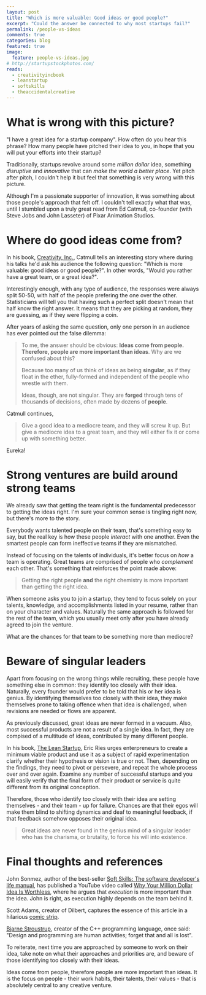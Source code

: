 ```yaml
---
layout: post
title: "Which is more valuable: Good ideas or good people?"
excerpt: "Could the answer be connected to why most startups fail?"
permalink: /people-vs-ideas
comments: true
categories: blog
featured: true
image:
  feature: people-vs-ideas.jpg
# http://startupstockphotos.com/
reads:
  - creativityincbook
  - leanstartup
  - softskills
  - theaccidentalcreative
---
```


# What is wrong with this picture?

"I have a great idea for a startup company". How often do you hear this phrase? How many people have pitched their idea to you, in hope that you will put your efforts into their startup?

Traditionally, startups revolve around some *million dollar* idea, something *disruptive* and *innovative* that can *make the world a better place*. Yet pitch after pitch, I couldn't help it but feel that something is very wrong with this picture.

Although I'm a passionate supporter of innovation, it was something about those people's approach that felt off. I couldn't tell exactly what that was, until I stumbled upon a truly great read from Ed Catmull, co-founder (with Steve Jobs and John Lasseter) of Pixar Animation Studios.


# Where do good ideas come from?

In his book, [Creativity, Inc.](http://geni.us/creativityincbook), Catmull tells an interesting story where during his talks he'd ask his audience the following question: "Which is more valuable: good ideas or good people?". In other words, "Would you rather have a great team, or a great idea?".

Interestingly enough, with any type of audience, the responses were always split 50-50, with half of the people prefering the one over the other. Statisticians will tell you that having such a perfect split doesn't mean that half know the right answer. It means that they are picking at random, they are guessing, as if they were flipping a coin.

After years of asking the same question, only one person in an audience has ever pointed out the false dilemma:

> To me, the answer should be obvious: **Ideas come from people. Therefore, people are more important than ideas**. Why are we confused about this?
>
> Because too many of us think of ideas as being **singular**, as if they float in the ether, fully-formed and independent of the people who wrestle with them.
>
> Ideas, though, are not singular. They are **forged** through tens of thousands of decisions, often made by dozens of **people**.

Catmull continues,

> Give a good idea to a mediocre team, and they will screw it up. But give a mediocre idea to a great team, and they will either fix it or come up with something better.

Eureka!


# Strong ventures are build around strong teams

We already saw that getting the team right is the fundamental predecessor to getting the ideas right. I'm sure your common sense is tingling right now, but there's more to the story. 

Everybody wants talented people on their team, that's something easy to say, but the real key is how these people *interact* with one another. Even the smartest people can form ineffective teams if they are mismatched.

Instead of focusing on the talents of individuals, it's better focus on *how* a team is operating. Great teams are comprised of people who *complement* each other. That's something that reinforces the point made above:

> Getting the right people **and** the right chemistry is more important than getting the right idea.

When someone asks you to join a startup, they tend to focus solely on your talents, knowledge, and accomplishments listed in your resume, rather than on your character and values. Naturally the same approach is followed for the rest of the team, which you usually meet only after you have already agreed to join the venture.

What are the chances for that team to be something more than mediocre?


# Beware of singular leaders

Apart from focusing on the wrong things while recruiting, these people have something else in common: they identify too closely with their idea. Naturally, every founder would prefer to be told that his or her idea is genius. By identifying themselves too closely with their idea, they make themselves prone to taking offence when that idea is challenged, when revisions are needed or flows are apparent.

As previously discussed, great ideas are never formed in a vacuum. Also, most successful products are not a result of a single idea. In fact, they are compised of a multitude of ideas, contributed by many different people.

In his book, [The Lean Startup](http://geni.us/leanstartup), Eric Ries urges enterpreneurs to create a minimum viable product and use it as a subject of rapid experimentation clarify whether their hypothesis or vision is true or not. Then, depending on the findings, they need to pivot or persevere, and repeat the whole process over and over again. Examine any number of successful startups and you will easily verify that the final form of their product or service is quite different from its original conception.

Therefore, those who identify too closely with their idea are setting themselves - and their team - up for failure. Chances are that their egos will make them blind to shifting dynamics and deaf to meaningful feedback, if that feedback somehow opposes their original idea.

> Great ideas are never found in the genius mind of a singular leader who has the charisma, or brutality, to force his will into existence.


# Final thoughts and references

John Sonmez, author of the best-seller [Soft Skills: The software developer's life manual](http://geni.us/softskills), has published a YouTube video called [Why Your Million Dollar Idea Is Worthless](https://www.youtube.com/watch?v=dj4iYm-lrfg), where he argues that *execution* is more important than the idea. John is right, as execution highly depends on the team behind it.

Scott Adams, creator of Dilbert, captures the essence of this article in a hilarious [comic strip](http://dilbert.com/strip/2015-09-11).

[Bjarne Stroustrup](https://en.wikiquote.org/wiki/Bjarne_Stroustrup), creator of the C++ programming language, once said: "Design and programming are human activities; forget that and all is lost".

To reiterate, next time you are approached by someone to work on their idea, take note on what their approaches and priorities are, and beware of those identifying too closely with their ideas.

Ideas come from people, therefore people are more important than ideas. It is the focus on people - their work habits, their talents, their values - that is absolutely central to any creative venture.
